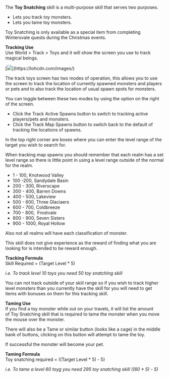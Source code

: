 The **Toy Snatching** skill is a multi-purpose skill that serves two purposes.

*   Lets you track toy monsters.
*   Lets you tame toy monsters.

Toy Snatching is only available as a special item from completing Wintersvale quests during the Christmas events.

**Tracking Use**  
Use World > Track > Toys and it will show the screen you use to track magical beings.

[![](https://lohcdn.com/images/t_)](https://lohcdn.com/images/)

The track toys screen has two modes of operation, this allows you to use the screen to track the location of currently spawned monsters and players  or pets and to also track the location of usual spawn spots for monsters.

You can toggle between these two modes by using the option on the right of the screen.

*   Click the Track Active Spawns button to switch to tracking active players/pets and monsters.
*   Click the Track Map Spawns button to switch back to the default of tracking the locations of spawns.

In the top right corner are boxes where you can enter the level range of the target you wish to search for.

When tracking map spawns you should remember that each realm has a set level range so there is little point in using a level range outside of the normal for the realm.

*   1 - 100, Knotwood Valley
*   100 -200, Sandydale Basin
*   200 - 300, Riverscape
*   300 - 400, Barren Downs
*   400 - 500, Lakeview
*   500 - 600, Three Glaciaers
*   600 - 700, Coldbreeze
*   700 - 800,  Frostvale
*   800 - 900, Seven Sisters
*   900 - 1000, Royal Hollow

Also not all realms will have each classification of monster.

This skill does not give experience as the reward of finding what you are looking for is intended to be reward enough.

**Tracking Formula**  
Skill Required = (Target Level \* 5)

_i.e. To track level 10 toys you need 50 toy snatching skill_

You can not track outside of your skill range so if you wish to track higher level monsters than you currently have the skill for you will need to get items with bonuses on them for this tracking skill.

**Taming Use**  
If you find a toy monster while out on your travels, it will list the amount of Toy Snatching skill that is required to tame the monster when you move the mouse over the monster.

There will also be a Tame or similar button (looks like a cage) in the middle bank of buttons, clicking on this button will attempt to tame the toy.

If successful the monster will become your pet.

**Taming Formula**  
Toy snatching required = ((Target Level \* 5) - 5)

_i.e. To tame a level 60 toyg you need 295 toy snatching skill ((60 \* 5) - 5)_